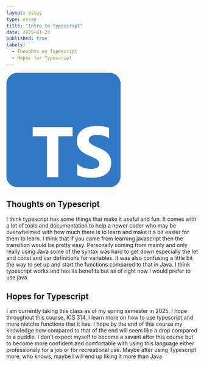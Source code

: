 ```yaml
---
layout: essay
type: essay
title: "Intro to Typescript"
date: 2025-01-23
published: true
labels:
  - Thoughts on Typescript
  - Hopes for Typescript
---
```

<img width="300px" class="rounded float-start pe-4" src="../img/typescript-logo.png">

## Thoughts on Typescript
I think typescript has some things that make it useful and fun. It comes with a lot of tools and documentation to help a newer coder who may be overwhelmed with how much there is to learn and make it a bit easier for them to learn.  I think that if you came from learning javascript then the transition would be pretty easy. Personally coming from mainly and only really using Java some of the syntax was hard to get down especially the let and const and var definitions for variables.  It was also confusing a little bit the way to set up and start the functions compared to that in Java.  I think typescript works and has its benefits but as of right now I would prefer to use java.

## Hopes for Typescript
I am currently taking this class as of my spring semester in 2025. I hope throughout this course, ICS 314, I learn more on how to use typescript and more nietche functions that it has. I hope by the end of this course my knowledge now compared to that of the end will seem like a drop compared to a puddle.  I don't expect myself to become a savant after this course but to become more confident and comfortable with using this language either professionaly for a job or for recreational use. Maybe after using Typescript more, who knows, maybe I will end up liking it more than Java
